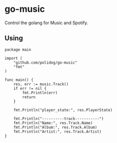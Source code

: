 # go-music

Control the golang for Music and Spotify.

## Using

```
package main

import (
	"github.com/polidog/go-music"
	"fmt"
)

func main() {
	res, err := music.Track()
	if err != nil {
		fmt.Println(err)
		return
	}

	fmt.Println("player_state:", res.PlayerState)

	fmt.Println("----------track-----------")
    fmt.Println("Name:", res.Track.Name)
	fmt.Println("Album:", res.Track.Album)
	fmt.Println("Artist:", res.Track.Artist)
}
```